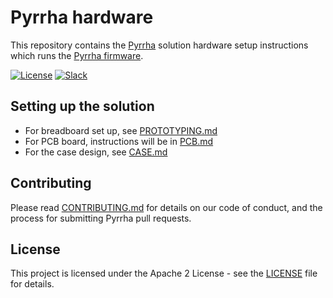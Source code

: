 # Pyrrha hardware

This repository contains the [Pyrrha](https://github.com/Pyrrha-Platform/Pyrrha) solution hardware setup instructions which runs the [Pyrrha firmware](https://github.com/Pyrrha-Platform/Pyrrha-Firmware).

[![License](https://img.shields.io/badge/License-Apache2-blue.svg)](https://www.apache.org/licenses/LICENSE-2.0) [![Slack](https://img.shields.io/badge/Join-Slack-blue)](https://callforcode.org/slack)

## Setting up the solution

* For breadboard set up, see [PROTOTYPING.md](PROTOTYPING.md)
* For PCB board, instructions will be in [PCB.md](PCB.md)
* For the case design, see [CASE.md](CASE.md)

## Contributing

Please read [CONTRIBUTING.md](CONTRIBUTING.md) for details on our code of conduct, and the process for submitting Pyrrha pull requests.

## License

This project is licensed under the Apache 2 License - see the [LICENSE](LICENSE) file for details.
